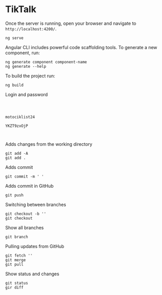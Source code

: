 # TikTalk


Once the server is running, open your browser and navigate to `http://localhost:4200/`.
```
ng serve
```


Angular CLI includes powerful code scaffolding tools. To generate a new component, run:
```
ng generate component component-name
ng generate --help
```


To build the project run:
```
ng build
```


Login and password
``````````````````



motociklist24

YKZT9zxOjP



``````````````````


Adds changes from the working directory
```
git add -A
git add .
```


Adds commit
```
git commit -m ' '
```


Adds commit in GitHub
```
git push
```


Switching between branches
```
git checkout -b ''
git checkout
```


Show all branches
```
git branch
```


Pulling updates from GitHub
```
git fetch ''
git merge
git pull
```


Show status and changes
```
git status
gir diff
```



